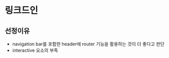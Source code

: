<h1>링크드인</h1>

<h2>선정이유</h2>
<ul>
  <li>navigation bar를 포함한 header에 router 기능을 활용하는 것이 더 좋다고 판단</li>
  <li>interactive 요소의 부족</li>
</ul>
